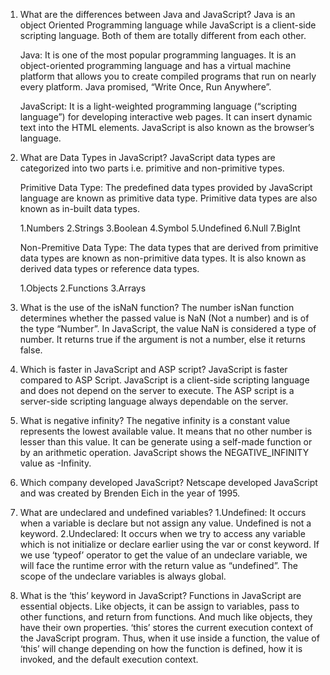 1. What are the differences between Java and JavaScript?
    Java is an object Oriented Programming language while JavaScript is a client-side scripting language. Both of them are totally different from each other.

    Java: It is one of the most popular programming languages. It is an object-oriented programming language and has a virtual machine platform that allows you to create compiled programs that run on nearly every platform. Java promised, “Write Once, Run Anywhere”.

    JavaScript: It is a light-weighted programming language (“scripting language”) for developing interactive web pages. It can insert dynamic text into the HTML elements. JavaScript is also known as the browser’s language.

2. What are Data Types in JavaScript?
JavaScript data types are categorized into two parts i.e. primitive and non-primitive types.

    Primitive Data Type: The predefined data types provided by JavaScript language are known as primitive data type. Primitive data types are also known as in-built data types.

    1.Numbers
    2.Strings
    3.Boolean
    4.Symbol
    5.Undefined
    6.Null
    7.BigInt

    Non-Premitive Data Type: The data types that are derived from primitive data types are known as non-primitive data types. It is also known as derived data types or reference data types.

    1.Objects
    2.Functions
    3.Arrays

5. What is the use of the isNaN function?
    The number isNan function determines whether the passed value is NaN (Not a number) and is of the type “Number”. In JavaScript, the value NaN is considered a type of number. It returns true if the argument is not a number, else it returns false.

6. Which is faster in JavaScript and ASP script?
    JavaScript is faster compared to ASP Script. JavaScript is a client-side scripting language and does not depend on the server to execute. The ASP script is a server-side scripting language always dependable on the server.

7. What is negative infinity?
    The negative infinity is a constant value represents the lowest available value. It means that no other number is lesser than this value. It can be generate using a self-made function or by an arithmetic operation. JavaScript shows the NEGATIVE_INFINITY value as -Infinity.

9. Which company developed JavaScript?
    Netscape developed JavaScript and was created by Brenden Eich in the year of 1995.

10. What are undeclared and undefined variables?
    1.Undefined: It occurs when a variable is declare but not assign any value. Undefined is not a keyword.
    2.Undeclared: It occurs when we try to access any variable which is not initialize or declare earlier using the var or const keyword. If we use ‘typeof’ operator to get the value of an undeclare variable, we will face the runtime error with the return value as “undefined”. The scope of the undeclare variables is always global.

17. What is the ‘this’ keyword in JavaScript?
    Functions in JavaScript are essential objects. Like objects, it can be assign to variables, pass to other functions, and return from functions. And much like objects, they have their own properties. ‘this’ stores the current execution context of the JavaScript program. Thus, when it use inside a function, the value of ‘this’ will change depending on how the function is defined, how it is invoked, and the default execution context.